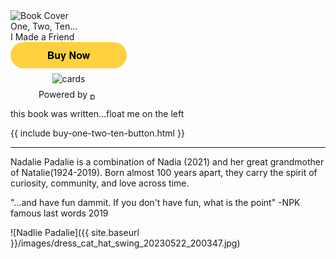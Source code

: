 <div class="top-section">
<div class="forsale">
<img src="{{ site.baseurl }}/images/book_cover_500_400.png" alt="Book Cover" class="book-buy"/>
<div class="book-buy caption">One, Two, Ten...<br/>I Made a Friend </div>
<!-- <div class="author"> By Libby and Nadia Kent</div> -->
<style>.pp-DVRA3EX28MMAN{text-align:center;border:none;border-radius:1.5rem;min-width:11.625rem;padding:0 2rem;height:2.625rem;font-weight:bold;background-color:#FFD140;color:#000000;font-family:"Helvetica Neue",Arial,sans-serif;font-size:1rem;line-height:1.25rem;cursor:pointer;}</style>
<form  action="https://www.paypal.com/ncp/payment/DVRA3EX28MMAN" method="post" target="_top" style="display:inline-grid;justify-items:center;align-content:start;gap:0.5rem;">
  <input type="hidden" name="image_url" value="https://nadaliepadalie.com/images/book_cover_500_400.png"/>
  <input type="hidden" name="cpp_header_image" value="https://nadaliepadalie.com/images/book_cover_500_400.png"/>
  <input class="pp-DVRA3EX28MMAN" type="submit" value="Buy Now" />
  <img src="https://www.paypalobjects.com/images/Debit_Credit_APM.svg" alt="cards" /> 
  <section> Powered by <img src="https://www.paypalobjects.com/paypal-ui/logos/svg/paypal-wordmark-color.svg" alt="paypal" style="height:0.875rem;vertical-align:middle;"/></section>
</form>
</div>
<div class="summary"> this book was written...float me on the left</div>
<!-- <img src="{{ site.baseurl }}/images/dress_cat_hat_swing_20230522_200347.jpg" id="nad-stairs"/> -->
</div>




{{ include buy-one-two-ten-button.html }}
<!-- <br/><br/><br/> -->
<!-- <div class="letter-to-np">
Hello Nadalie Padalie,

You are continuing your journey and your adventures <strike>will soon be</strike> are being published.

100 years apart, but the saga continues in 2024.
</div> -->
--- 

Nadalie Padalie is a combination of Nadia (2021) and her great grandmother of Natalie(1924-2019).
Born almost 100 years apart, they carry the spirit of curiosity, community, and love across time.

"...and have fun dammit. If you don't have fun, what is the point" -NPK famous last words 2019


![Nadlie Padalie]({{ site.baseurl }}/images/dress_cat_hat_swing_20230522_200347.jpg)